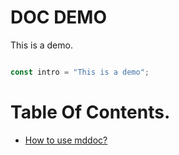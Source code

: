 # DOC DEMO 

This is a demo.

```js

const intro = "This is a demo";

```
# Table Of Contents.

* [How to use mddoc?](./src/howto.html)